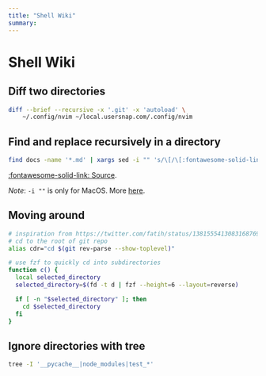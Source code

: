 ```yaml
---
title: "Shell Wiki"
summary:
---
```


Shell Wiki
===

Diff two directories
---

```bash
diff --brief --recursive -x '.git' -x 'autoload' \
    ~/.config/nvim ~/local.usersnap.com/.config/nvim
```

Find and replace recursively in a directory
---

```bash
find docs -name '*.md' | xargs sed -i "" 's/\[/\[:fontawesome-solid-link: /g'
```

[:fontawesome-solid-link: Source](https://stackoverflow.com/questions/4804405/search-and-replace-in-vim-across-all-the-project-files).

*Note*: `-i ""` is only for MacOS. More [here](https://stackoverflow.com/questions/34533893/sed-command-creating-unwanted-duplicates-of-file-with-e-extension).

Moving around
---

```bash
# inspiration from https://twitter.com/fatih/status/1381555413083168769
# cd to the root of git repo
alias cdr="cd $(git rev-parse --show-toplevel)"

# use fzf to quickly cd into subdirectories
function c() {
  local selected_directory
  selected_directory=$(fd -t d | fzf --height=6 --layout=reverse)

  if [ -n "$selected_directory" ]; then
    cd $selected_directory
  fi
}
```

Ignore directories with tree
---

```bash
tree -I '__pycache__|node_modules|test_*'
```
